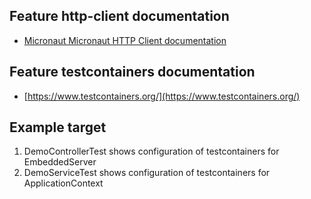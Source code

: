 ## Feature http-client documentation

- [Micronaut Micronaut HTTP Client documentation](https://docs.micronaut.io/latest/guide/index.html#httpClient)

## Feature testcontainers documentation

- [https://www.testcontainers.org/](https://www.testcontainers.org/)

## Example target
1. DemoControllerTest shows configuration of testcontainers for EmbeddedServer
2. DemoServiceTest  shows configuration of testcontainers for ApplicationContext


